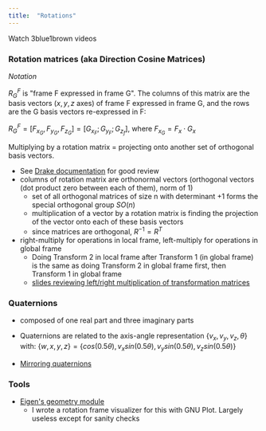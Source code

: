 ```yaml
---
title:  "Rotations"
---
```


Watch 3blue1brown videos

### Rotation matrices (aka Direction Cosine Matrices)

_Notation_

$R_G^F$ is "frame F expressed in frame G". The columns of this matrix are the basis vectors ($x,y,z$ axes) of frame F expressed in frame G, and the rows are the G basis vectors re-expressed in F:

$R_G^F = [F_{x_G}, F_{y_G}, F_{z_G}] = [G_{x_F}; G_{y_F}; G_{z_f}]$, where $F_{x_G}=F_x\cdot G_x$

Multiplying by a rotation matrix = projecting onto another set of orthogonal basis vectors.

* See [Drake documentation](http://drake.mit.edu/doxygen_cxx/group__multibody__spatial__pose.html) for good review
* columns of rotation matrix are orthonormal vectors (orthogonal vectors (dot product zero between each of them), norm of 1)
    * set of all orthogonal matrices of size n with determinant +1 forms the special orthogonal group $SO(n)$
    * multiplication of a vector by a rotation matrix is finding the projection of the vector onto each of these basis vectors
    - since matrices are orthogonal, $R^{-1} = R^T$
* right-multiply for operations in local frame, left-multiply for operations in global frame
    - Doing Transform 2 in local frame after Transform 1 (in global frame) is the same as doing Transform 2 in global frame first, then Transform 1 in global frame
    * [slides reviewing left/right multiplication of transformation matrices](http://web.cse.ohio-state.edu/~wang.3602/courses/cse5542-2013-spring/6-Transformation_II.pdf)

### Quaternions

* composed of one real part and three imaginary parts
* Quaternions are related to the axis-angle representation $\{v_x,v_y,v_z,\theta\}$ with: $\{w,x,y,z\} = \{cos(0.5\theta),v_x sin(0.5\theta),v_y sin(0.5\theta),v_z sin(0.5\theta)\}$

* [Mirroring quaternions](https://stackoverflow.com/questions/32438252/efficient-way-to-apply-mirror-effect-on-quaternion-rotation)

### Tools

* [Eigen's geometry module](https://eigen.tuxfamily.org/dox/group__TutorialGeometry.html)
    * I wrote a rotation frame visualizer for this with GNU Plot. Largely useless except for sanity checks
